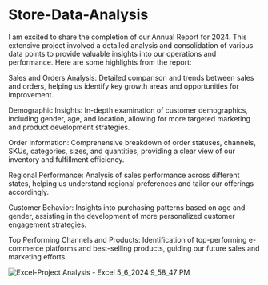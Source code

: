 # Store-Data-Analysis
I am excited to share the completion of our Annual Report for 2024. This extensive project involved a detailed analysis and consolidation of various data points to provide valuable insights into our operations and performance. Here are some highlights from the report:

Sales and Orders Analysis: Detailed comparison and trends between sales and orders, helping us identify key growth areas and opportunities for improvement.

Demographic Insights: In-depth examination of customer demographics, including gender, age, and location, allowing for more targeted marketing and product development strategies.

Order Information: Comprehensive breakdown of order statuses, channels, SKUs, categories, sizes, and quantities, providing a clear view of our inventory and fulfillment efficiency.

Regional Performance: Analysis of sales performance across different states, helping us understand regional preferences and tailor our offerings accordingly.

Customer Behavior: Insights into purchasing patterns based on age and gender, assisting in the development of more personalized customer engagement strategies.

Top Performing Channels and Products: Identification of top-performing e-commerce platforms and best-selling products, guiding our future sales and marketing efforts.

![Excel-Project Analysis - Excel 5_6_2024 9_58_47 PM](https://github.com/rik14sen/Store-Data-Analysis/assets/139375255/60c84720-76e9-435b-a8b2-e24b6b03591a)
